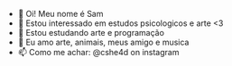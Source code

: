 - 👋 Oi! Meu nome é Sam
- 👀 Estou interessado em estudos psicologicos e arte <3
- 🌱 Estou estudando arte e programação
- 💞️ Eu amo arte, animais, meus amigo e musica
- 📫 Como me achar: @cshe4d on instagram
